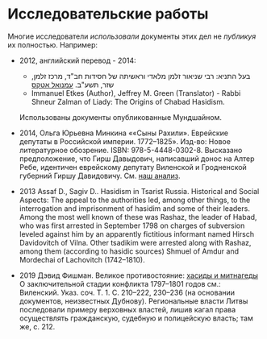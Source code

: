 # Исследовательские работы #

Многие исследователи _использовали_ документы этих дел не _публикуя_ их полностью.
Например:

- 2012, английский перевод - 2014:
  -   ,בעל התניא: רבי שניאור זלמן מלאדי וראשיתה של חסידות חב"ד, מרכז זלמן שזר, תשע"ב.  [עמנואל אטקס](https://he.wikipedia.org/wiki/%D7%A2%D7%9E%D7%A0%D7%95%D7%90%D7%9C_%D7%90%D7%98%D7%A7%D7%A1)
  - Immanuel Etkes (Author), Jeffrey M. Green (Translator) - Rabbi Shneur Zalman of Liady: The Origins of Chabad
 Hasidism.
 
  Использованы документы опубликованные Мундшайном. 

- 2014, Ольга Юрьевна Минкина ««Сыны Рахили». Еврейские депутаты в Российской империи. 1772–1825».
  Изд-во: Новое литературное обозрение. ISBN: 978-5-4448-0302-8.
  Высказано предположение, что Гирш Давыдович, написавший донос на Алтер Ребе, идентичен еврейскому
  депутату Виленской и Гродненской губерний Гиршу Давидовичу.
  См. <a href="/note/Гирша_Давыдовичъ.html" target="apparatusViewer">наш анализ</a>.

- 2013 Assaf D., Sagiv D.. Hasidism in Tsarist Russia. Historical and Social Aspects:
  The appeal to the authorities led, among other things, to the interrogation
  and imprisonment of hasidim and some of their leaders. Among the most
  well known of these was Rashaz, the leader of Habad, who was first arrested
  in September 1798 on charges of subversion leveled against him by an apparently
  fictitious informant named Hirsch Davidovitch of Vilna. Other tsadikim
  were arrested along with Rashaz, among them (according to hasidic sources)
  Shmuel of Amdur and Mordechai of Lachovitch (1742–1810).
  
- 2019 Дэвид Фишман. Великое противостояние: [хасиды и митнагеды](https://lechaim.ru/academy/hasidy-i-mitnagedy/?fbclid=IwAR0UK4KaZ1t_5zWUD2EDDfBQWrBStiK5gUtAGDRB1aS8V8-3Qi-az_8qoA8)
  О заключительной стадии конфликта 1797–1801 годов см.: Виленский. Указ. соч. Т. 1.
  С. 210–222, 230–236 (на основании документов, неизвестных Дубнову).
  Региональные власти Литвы последовали примеру верховных властей,
  лишив кагал права осуществлять гражданскую, судебную и полицейскую власть; там же, с. 212.
